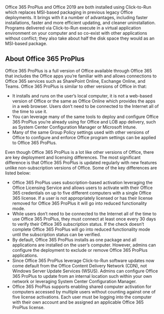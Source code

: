 Office 365 ProPlus and Office 2019 are both installed using Click-to-Run which replaces MSI-based packaging in previous legacy Office deployments. It brings with it a number of advantages, including faster installations, faster and more efficient updating, and cleaner uninstallation. Programs delivered via Click-to-Run execute in a virtual application environment on your computer and so co-exist with other applications without conflict; they also take about half the disk space they would as an MSI-based package.

## About Office 365 ProPlus
Office 365 ProPlus is a full version of Office available through Office 365 that includes the Office apps you’re familiar with and allows connections to Office 365 services such as SharePoint Online, Exchange Online, and Teams. Office 365 ProPlus is similar to other versions of Office in that:

- It installs and runs on the user’s local computer, it is not a web-based version of Office or the same as Office Online which provides the apps in a web browser. Users don’t need to be connected to the Internet all of the time to use it.
- You can leverage many of the same tools to deploy and configure Office 365 ProPlus you’re already using for Office and LOB app delivery, such as System Center Configuration Manager or Microsoft Intune.
- Many of the same Group Policy settings used with other versions of Office to configure and enforce Office program settings can be applied to Office 365 ProPlus.

Even though Office 365 ProPlus is a lot like other versions of Office, there are key deployment and licensing differences. The most significant difference is that Office 365 ProPlus is updated regularly with new features unlike non-subscription versions of Office. Some of the key differences are listed below:
- Office 365 ProPlus uses subscription-based activation leveraging the Office Licensing Service and allows users to activate with their Office 365 credentials on up to five different computers with a single Office 365 license. If a user is not appropriately licensed or has their license removed for Office 365 ProPlus it will go into reduced functionality mode.
- While users don’t need to be connected to the Internet all of the time to use Office 365 ProPlus, they must connect at least once every 30 days to verify their Office 365 subscription status. If the check doesn’t complete Office 365 ProPlus will go into reduced functionality mode until the subscription status can be verified.
- By default, Office 365 ProPlus installs as one package and all applications are installed on the user’s computer. However, admins can configure the deployment to exclude or remove Office 365 ProPlus applications.
- Since Office 365 ProPlus leverage Click-to-Run software updates now come default from the Office Content Delivery Network (CDN), not Windows Server Update Services (WSUS). Admins can configure Office 365 ProPlus to update from an internal location such within your own network or leveraging System Center Configuration Manager.
- Office 365 ProPlus supports enabling shared computer activation for computers accessed by multiple users without counting against one of five license activations. Each user must be logging into the computer with their own account and be assigned an applicable Office 365 ProPlus license.
